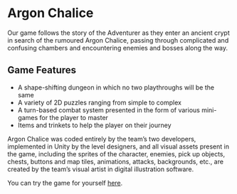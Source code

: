 # Argon Chalice #

Our game follows the story of the Adventurer as they enter an ancient crypt in search of the rumoured Argon Chalice, passing through complicated and confusing chambers and encountering enemies and bosses along the way.

## Game Features ##

* A shape-shifting dungeon in which no two playthroughs will be the same
* A variety of 2D puzzles ranging from simple to complex
* A turn-based combat system presented in the form of various mini-games for the player to master
* Items and trinkets to help the player on their journey

Argon Chalice was coded entirely by the team’s two developers, implemented in Unity by the level designers, and all visual assets present in the game, including the 
sprites of the character, enemies, pick up objects, chests, buttons and map tiles, animations, attacks, backgrounds, etc., are created by the team’s visual artist in
digital illustration software.

You can try the game for yourself [here](http://www.sfu.ca/~karsonn/).
